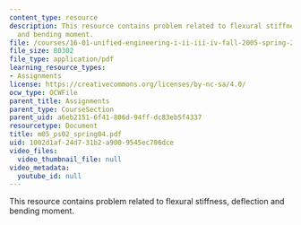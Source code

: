 ```yaml
---
content_type: resource
description: This resource contains problem related to flexural stiffness, deflection
  and bending moment.
file: /courses/16-01-unified-engineering-i-ii-iii-iv-fall-2005-spring-2006/1002d1af24d731b2a9009545ec706dce_m05_ps02_spring04.pdf
file_size: 80302
file_type: application/pdf
learning_resource_types:
- Assignments
license: https://creativecommons.org/licenses/by-nc-sa/4.0/
ocw_type: OCWFile
parent_title: Assignments
parent_type: CourseSection
parent_uid: a6eb2151-6f41-806d-94ff-dc83eb5f4337
resourcetype: Document
title: m05_ps02_spring04.pdf
uid: 1002d1af-24d7-31b2-a900-9545ec706dce
video_files:
  video_thumbnail_file: null
video_metadata:
  youtube_id: null
---
```

This resource contains problem related to flexural stiffness, deflection and bending moment.